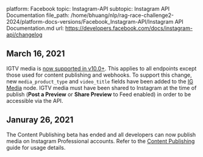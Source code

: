platform: Facebook
topic: Instagram-API
subtopic: Instagram API Documentation
file_path: /home/bhuang/nlp/rag-race-challenge2-2024/platform-docs-versions/Facebook_Instagram-API/Instagram API Documentation.md
url: https://developers.facebook.com/docs/instagram-api/changelog

## March 16, 2021

IGTV media is [now supported in v10.0+](https://developers.facebook.com/blog/post/2021/03/15/igtv-media-mmetrics-instagram-graph-api/). This applies to all endpoints except those used for content publishing and webhooks. To support this change, new `media_product_type` and `video_title` fields have been added to the [IG Media](https://developers.facebook.com/docs/instagram-api/reference/ig-media) node. IGTV media must have been shared to Instagram at the time of publish (**Post a Preview** or **Share Preview** to Feed enabled) in order to be accessible via the API.

[](#)

## Januray 26, 2021

The Content Publishing beta has ended and all developers can now publish media on Instagram Professional accounts. Refer to the [Content Publishing](https://developers.facebook.com/docs/instagram-api/guides/content-publishing) guide for usage details.

[](#)